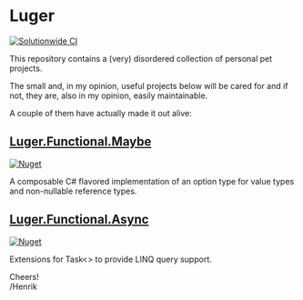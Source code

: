 # Luger

[![Solutionwide CI](https://github.com/chamalulu/Luger/actions/workflows/solutionwide_ci.yml/badge.svg)](https://github.com/chamalulu/Luger/actions/workflows/solutionwide_ci.yml)

This repository contains a (very) disordered collection of personal pet
projects.

The small and, in my opinion, useful projects below will be cared for and if
not, they are, also in my opinion, easily maintainable.


A couple of them have actually made it out alive:

## [Luger.Functional.Maybe](Functional/Maybe/README.md)

[![Nuget](https://img.shields.io/nuget/v/Luger.Functional.Maybe?label=Luger.Functional.Maybe&logo=NuGet)](https://www.nuget.org/packages/Luger.Functional.Maybe)

A composable C# flavored implementation of an option type for value types and
non-nullable reference types.

## [Luger.Functional.Async](Functional/Async/README.md)

[![Nuget](https://img.shields.io/nuget/v/Luger.Functional.Async?label=Luger.Functional.Async&logo=NuGet)](https://www.nuget.org/packages/Luger.Functional.Async)

Extensions for Task&lt;&gt; to provide LINQ query support.

Cheers!  
/Henrik

